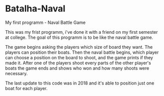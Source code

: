 # Batalha-Naval
My first programm - Naval Battle Game

This was my frist programm, i've done it with a friend on my first semester at college.
The goal of this programm is to be like the naval battle game.

The game begins asking the players which size of board they want.
The players can position their boats.
Then the naval battle begins, which player can choose a position on the board to shoot, and the game prints if they made it.
After one of the players shoot every parts of the other player's boats the game ends and shows who won and how many shoots were necessary.

The last update to this code was in 2018 and it's able to position just one boat for each player.
